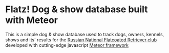 Flatz! Dog & show database built with Meteor
=============================================

This is a simple dog & show database used to track dogs, owners, kennels, shows and its' results for the [Russian National Flatcoated Retriever club](http://nkpflat.ru) developed with cutting-edge javascript [Meteor framework](http://meteor.com)


